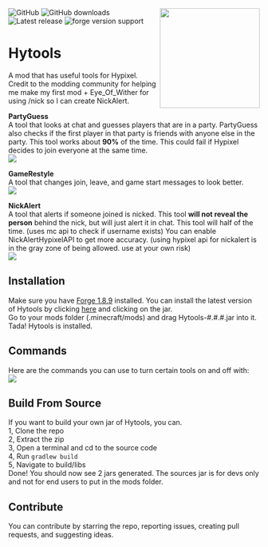 <img align="right" src="https://raw.githubusercontent.com/udu3324/Hytools/main/src/main/resources/logo.png" height="200" width="200">  

<img alt="GitHub" src="https://img.shields.io/github/license/udu3324/Hytools">  

<img alt="GitHub downloads" src="https://img.shields.io/github/downloads/udu3324/hytools/total">  

<img alt="Latest release" src="https://img.shields.io/github/v/release/udu3324/Hytools"> 

<img alt="forge version support" src="https://img.shields.io/badge/mod%20loader-Forge 1.8.9-e04e14">  

# Hytools
A mod that has useful tools for Hypixel. Credit to the modding community for helping me make my first mod + Eye_Of_Wither for using /nick so I can create NickAlert.

**PartyGuess**  
A tool that looks at chat and guesses players that are in a party. PartyGuess also checks if the first player in that party is friends with anyone else in the party. This tool works about **90%** of the time. This could fail if Hypixel decides to join everyone at the same time.      
![](https://cdn.discordapp.com/attachments/697141987219865706/939448531834515477/WOMoDyAAAAAElFTkSuQmCC.png)

**GameRestyle**    
A tool that changes join, leave, and game start messages to look better.    
![](https://cdn.discordapp.com/attachments/697141987219865706/941488168899850311/unknown.png)

**NickAlert**  
A tool that alerts if someone joined is nicked. This tool **will not reveal the person** behind the nick, but will just alert it in chat. This tool will half of the time. (uses mc api to check if username exists) You can enable NickAlertHypixelAPI to get more accuracy. (using hypixel api for nickalert is in the gray zone of being allowed. use at your own risk)    
![](https://cdn.discordapp.com/attachments/626565405930160148/932033762508816454/unknown.png)

## Installation
Make sure you have [Forge 1.8.9](https://files.minecraftforge.net/net/minecraftforge/forge/index_1.8.9.html) installed. You can install the latest version of Hytools by clicking [here](https://github.com/udu3324/Hytools/releases/latest) and clicking on the jar.    
Go to your mods folder (.minecraft/mods) and drag Hytools-#.#.#.jar into it. Tada! Hytools is installed.

## Commands
Here are the commands you can use to turn certain tools on and off with:    
![](https://cdn.discordapp.com/attachments/697141987219865706/941520811276242944/unknown.png)

## Build From Source
If you want to build your own jar of Hytools, you can.    
1, Clone the repo    
2, Extract the zip    
3, Open a terminal and cd to the source code    
4, Run `gradlew build`     
5, Navigate to build/libs     
Done! You should now see 2 jars generated. The sources jar is for devs only and not for end users to put in the mods folder.     

## Contribute
You can contribute by starring the repo, reporting issues, creating pull requests, and suggesting ideas.